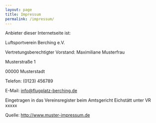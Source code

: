 ```yaml
---
layout: page
title: Impressum
permalink: /impressum/
---
```



Anbieter dieser Internetseite ist:

Luftsportverein Berching e.V.

Vertretungsberechtigter Vorstand: Maximiliane Musterfrau

Musterstraße 1

00000 Musterstadt

Telefon: (0123) 456789

E-Mail: info@flugplatz-berching.de

Eingetragen in das Vereinsregister beim Amtsgericht Eichstätt unter VR xxxxx

Quelle: http://www.muster-impressum.de
